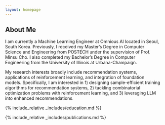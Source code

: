 ```yaml
---
layout: homepage
---
```


## About Me

I am currently a Machine Learning Engineer at Omnious AI located in Seoul, South Korea. Previously, I received my Master’s Degree in Computer Science and Engineering from POSTECH under the supervision of Prof. Minsu Cho. I also completed my Bachelor’s Degree in Computer Engineering from the University of Illinois at Urbana-Champaign.

My research interests broadly include recommendation systems, applications of reinforcement learning, and integration of foundation models. Specifically, I am interested in 1) designing sample-efficient training algorithms for recommendation systems, 2) tackling combinatorial optimization problems with reinforcement learning, and 3) leveraging LLM into enhanced recommendations.

{% include_relative _includes/education.md %}

{% include_relative _includes/publications.md %}
